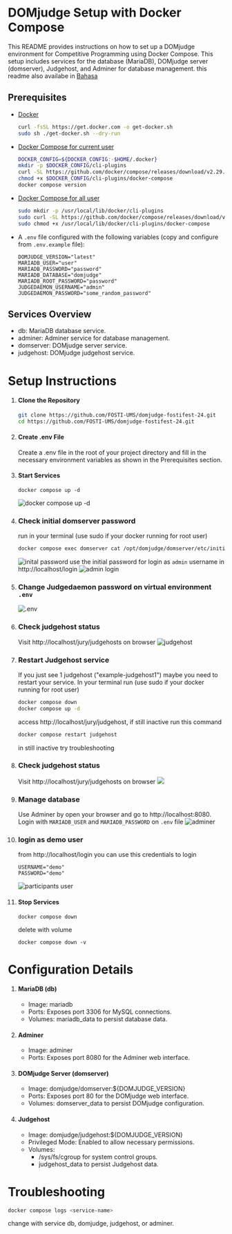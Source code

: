 # DOMjudge Setup with Docker Compose

This README provides instructions on how to set up a DOMjudge environment for Competitive Programming using Docker Compose. This setup includes services for the database (MariaDB), DOMjudge server (domserver), Judgehost, and Adminer for database management. this readme also availabe in [Bahasa](https://github.com)

## Prerequisites

- [Docker]()
  ```sh
  curl -fsSL https://get.docker.com -o get-docker.sh
  sudo sh ./get-docker.sh --dry-run
  ```
- [Docker Compose for current user](https://docs.docker.com/compose/install/linux/#install-the-plugin-manually)
  ```sh
  DOCKER_CONFIG=${DOCKER_CONFIG:-$HOME/.docker}
  mkdir -p $DOCKER_CONFIG/cli-plugins
  curl -SL https://github.com/docker/compose/releases/download/v2.29.1/docker-compose-linux-x86_64 -o $DOCKER_CONFIG/cli-plugins/docker-compose
  chmod +x $DOCKER_CONFIG/cli-plugins/docker-compose
  docker compose version
  ```
- [Docker Compose for all user](https://docs.docker.com/compose/install/linux/#install-the-plugin-manually)
  ```bash
  sudo mkdir -p /usr/local/lib/docker/cli-plugins
  sudo curl -SL https://github.com/docker/compose/releases/download/v2.29.1/docker-compose-linux-x86_64 -o /usr/local/lib/docker/cli-plugins/docker-compose
  sudo chmod +x /usr/local/lib/docker/cli-plugins/docker-compose
  ```
- A `.env` file configured with the following variables (copy and configure from `.env.example` file):

  ```env
  DOMJUDGE_VERSION="latest"
  MARIADB_USER="user"
  MARIADB_PASSWORD="password"
  MARIADB_DATABASE="domjudge"
  MARIADB_ROOT_PASSWORD="password"
  JUDGEDAEMON_USERNAME="admin"
  JUDGEDAEMON_PASSWORD="some_random_password"
  ```

## Services Overview

- db: MariaDB database service.
- adminer: Adminer service for database management.
- domserver: DOMjudge server service.
- judgehost: DOMjudge judgehost service.

# Setup Instructions

1. #### Clone the Repository

   ```sh
   git clone https://github.com/FOSTI-UMS/domjudge-fostifest-24.git
   cd https://github.com/FOSTI-UMS/domjudge-fostifest-24.git
   ```

2. #### Create .env File
   Create a .env file in the root of your project directory and fill in the necessary environment variables as shown in the Prerequisites section.
3. #### Start Services
   ```
   docker compose up -d
   ```
   ![docker compose up -d](https://raw.githubusercontent.com/FOSTI-UMS/domjudge-fostifest-24/main/docs/images/0.png?raw=true)
4. ### Check initial domserver password

   run in your terminal (use sudo if your docker running for root user)

   ```sh
   docker compose exec domserver cat /opt/domjudge/domserver/etc/initial_admin_password.secret
   ```

   ![inital password](https://raw.githubusercontent.com/FOSTI-UMS/domjudge-fostifest-24/main/docs/images/s3.png?raw=true)
   use the initial password for login as `admin` username in http://localhost/login
   ![admin login](https://raw.githubusercontent.com/FOSTI-UMS/domjudge-fostifest-24/main/docs/images/6.png?raw=true)

5. ### Change Judgedaemon password on virtual environment `.env`
   ![.env](https://raw.githubusercontent.com/FOSTI-UMS/domjudge-fostifest-24/main/docs/images/2.png?raw=true)
6. ### Check judgehost status
   Visit http://localhost/jury/judgehosts on browser
   ![judgehost](https://raw.githubusercontent.com/FOSTI-UMS/domjudge-fostifest-24/main/docs/images/1.png?raw=true)
7. ### Restart Judgehost service

   If you just see 1 judgehost ("example-judgehost1") maybe you need to restart your service.
   In your terminal run (use sudo if your docker running for root user)

   ```sh
   docker compose down
   docker compose up -d
   ```

   access http://localhost/jury/judgehost, if still inactive run this command

   ```sh
   docker compose restart judgehost
   ```

   in still inactive try troubleshooting

8. ### Check judgehost status
   Visit http://localhost/jury/judgehosts on browser
   ![](https://raw.githubusercontent.com/FOSTI-UMS/domjudge-fostifest-24/main/docs/images/4.png?raw=true)
9. ### Manage database
   Use Adminer by open your browser and go to http://localhost:8080. Login with `MARIADB_USER` and `MARIADB_PASSWORD` on `.env` file
   ![adminer](https://raw.githubusercontent.com/FOSTI-UMS/domjudge-fostifest-24/main/docs/images/5.png?raw=true)
10. ### login as demo user
    from http://localhost/login you can use this credentials to login
    ```
    USERNAME="demo"
    PASSWORD="demo"
    ```
    ![participants user](https://raw.githubusercontent.com/FOSTI-UMS/domjudge-fostifest-24/main/docs/images/7.png?raw=true)
11. #### Stop Services

    ```
    docker compose down
    ```

    delete with volume

    ```
    docker compose down -v
    ```

# Configuration Details

1.  #### MariaDB (db)
    - Image: mariadb
    - Ports: Exposes port 3306 for MySQL connections.
    - Volumes: mariadb_data to persist database data.
2.  #### Adminer
    - Image: adminer
    - Ports: Exposes port 8080 for the Adminer web interface.
3.  #### DOMjudge Server (domserver)
    - Image: domjudge/domserver:${DOMJUDGE_VERSION}
    - Ports: Exposes port 80 for the DOMjudge web interface.
    - Volumes: domserver_data to persist DOMjudge configuration.
4.  #### Judgehost
    - Image: domjudge/judgehost:${DOMJUDGE_VERSION}
    - Privileged Mode: Enabled to allow necessary permissions.
    - Volumes:
      - /sys/fs/cgroup for system control groups.
      - judgehost_data to persist Judgehost data.

# Troubleshooting

```sh
docker compose logs <service-name>
```

change <service-name> with service db, domjudge, judgehost, or adminer.
